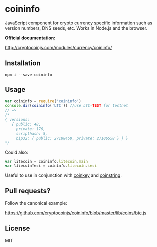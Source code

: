 coininfo
========

JavaScript component for crypto currency specific information such as version numbers, DNS seeds, etc. Works in Node.js and the browser.

**Official documentation:**

http://cryptocoinjs.com/modules/currency/coininfo/


Installation
------------

    npm i --save coininfo


Usage
-----

```js
var coininfo = require('coininfo')
console.dir(coininfo('LTC')) //use LTC-TEST for testnet
// =>
/*
{ versions:
   { public: 48,
     private: 176,
     scripthash: 5,
     bip32: { public: 27108450, private: 27106558 } } }
*/
```

Could also:

```js
var litecoin = coininfo.litecoin.main
var litecoinTest = coininfo.litecoin.test
```

Useful to use in conjunction with [coinkey](https://github.com/cryptocoinjs/coinkey) and [coinstring](https://github.com/cryptocoinjs/coinstring).


Pull requests?
--------------

Follow the canonical example:

https://github.com/cryptocoinjs/coininfo/blob/master/lib/coins/btc.js


License
-------

MIT




